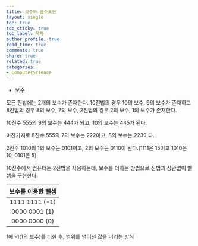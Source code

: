 ```yaml
---
title: 보수와 음수표현
layout: single
toc: true
toc_sticky: true
toc_label: 목차
author_profile: true
read_time: true
comments: true
share: true
related: true
categories:
- ComputerScience
---
```


- 보수

모든 진법에는 2개의 보수가 존재한다.
10진법의 경우 10의 보수, 9의 보수가 존재하고 8진법의 경우 8의 보수, 7의 보수, 2진법의 경우 2의 보수, 1의 보수가 존재한다.

10진수 555의 9의 보수는 444가 되고, 10의 보수는 445가 된다.

마찬가지로 8진수  555의 7의 보수는 222이고, 8의 보수는 223이다.

2진수 1010의 1의 보수는 0101이고, 2의 보수는 0110이 된다.(1111은 15이고 1010은 10, 0101은 5)
 
10진수에서 컴퓨터는 2진법을 사용하는데, 보수를 더하는 방법으로 진법과 상관없이 뺼셈을 구현한다.

|  보수를 이용한 뺄셈  | 
| :-------------------: |
| 1111 1111 (-1) | 
| 0000 0001 (1) | 
| 0000 0000 (0) | 

1에 -1(1의 보수)를 더한 후, 범위를 넘어선 값을 버리는 방식

